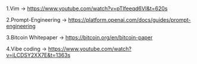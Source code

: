 

1.Vim -> https://www.youtube.com/watch?v=pTIfeeqd6VI&t=620s

2.Prompt-Engineering -> https://platform.openai.com/docs/guides/prompt-engineering

3.Bitcoin Whitepaper -> https://bitcoin.org/en/bitcoin-paper

4.Vibe coding -> https://www.youtube.com/watch?v=iLCDSY2XX7E&t=1363s
